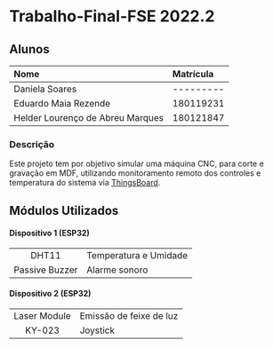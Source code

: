 # Trabalho-Final-FSE 2022.2


## Alunos

| Nome | Matrícula  |
| :- | :- |
| Daniela Soares | --------- |
| Eduardo Maia Rezende  | 180119231 |
| Helder Lourenço de Abreu Marques | 180121847 |

### Descrição
 
Este projeto tem por objetivo simular uma máquina CNC, para corte e gravação em MDF, utilizando monitoramento remoto dos controles e temperatura do sistema via [ThingsBoard](https://thingsboard.io/).
## Módulos Utilizados

#### Dispositivo 1 (ESP32)
|  |   |
| :-: | :- |
| DHT11 | Temperatura e Umidade |
| Passive Buzzer  | Alarme sonoro |

#### Dispositivo 2 (ESP32)
|  |   |
| :-: | :- |
| Laser Module | Emissão de feixe de luz |
| KY-023 | Joystick |
